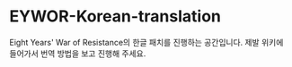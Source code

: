 # EYWOR-Korean-translation
Eight Years' War of Resistance의 한글 패치를 진행하는 공간입니다.
제발 위키에 들어가서 번역 방법을 보고 진행해 주세요.

